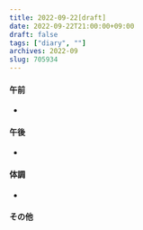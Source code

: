 ```yaml
---
title: 2022-09-22[draft]
date: 2022-09-22T21:00:00+09:00
draft: false
tags: ["diary", ""]
archives: 2022-09
slug: 705934
---
```

#### 午前
- 
#### 午後
- 
#### 体調
- 
#### その他